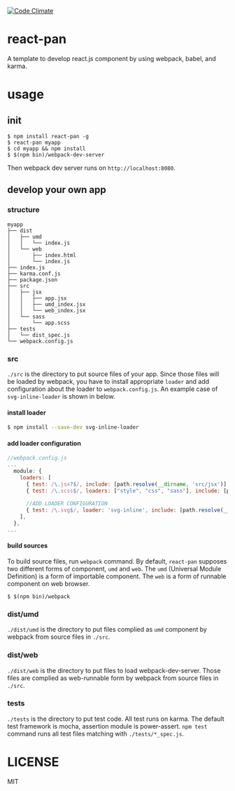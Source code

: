 [![Code Climate](https://codeclimate.com/github/YoshiyukiKato/react-pan/badges/gpa.svg)](https://codeclimate.com/github/YoshiyukiKato/react-pan)

# react-pan
A template to develop react.js component by using webpack, babel, and karma. 

# usage
## init
```shell
$ npm install react-pan -g
$ react-pan myapp
$ cd myapp && npm install
$ $(npm bin)/webpack-dev-server
```
Then webpack dev server runs on `http://localhost:8080`.

## develop your own app
### structure
```
myapp
├── dist
│   ├── umd
│   │   └── index.js
│   └── web
│       ├── index.html
│       └── index.js
├── index.js
├── karma.conf.js
├── package.json
├── src
│   ├── jsx
│   │   ├── app.jsx
│   │   ├── umd_index.jsx
│   │   └── web_index.jsx
│   └── sass
│       └── app.scss
├── tests
│   └── dist_spec.js
└── webpack.config.js
```
### src
`./src` is the directory to put source files of your app. Since those files will be loaded by webpack, you have to install appropriate `loader` and add configuration about the loader to `webpack.config.js`. An example case of `svg-inline-loader` is shown in below.

#### install loader
```sh
$ npm install --save-dev svg-inline-loader
```
#### add loader configuration
```js
//webpack.config.js
...
  module: {
    loaders: [
      { test: /\.jsx?$/, include: [path.resolve(__dirname, 'src/jsx')], loader: 'babel' },
      { test: /\.scss$/, loaders: ["style", "css", "sass"], include: [path.resolve(__dirname, 'src/sass')]},
      
      //ADD LOADER CONFIGURATION
      { test: /\.svg$/, loader: 'svg-inline', include: [path.resolve(__dirname, 'src/images')] }
    ],
  },
...
```
#### build sources
To build source files, run `webpack` command. By default, `react-pan` supposes two different forms of component, `umd` and `web`. The `umd` (Universal Module Definition) is a form of importable component. The `web` is a form of runnable component on web browser. 
```shell
$ $(npm bin)/webpack
```
### dist/umd
`./dist/umd` is the directory to put files complied as `umd` component by webpack from source files in `./src`.

### dist/web
`./dist/web` is the directory to put files to load webpack-dev-server. Those files are complied as web-runnable form by webpack from source files in `./src`.

### tests
`./tests` is the directory to put test code. All test runs on karma. The default test framework is mocha, assertion module is power-assert. `npm test` command runs all test files matching with `./tests/*_spec.js`.

# LICENSE
MIT
